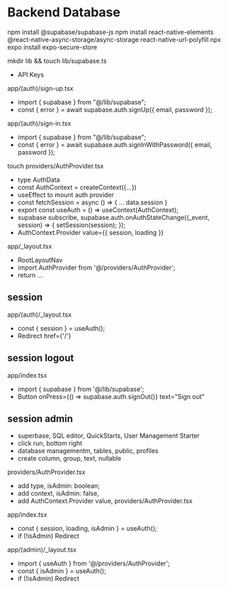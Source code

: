 # Backend Database

npm install @supabase/supabase-js
npm install react-native-elements @react-native-async-storage/async-storage react-native-url-polyfill
npx expo install expo-secure-store

mkdir lib && touch lib/supabase.ts
- API Keys

app/(auth)/sign-up.tsx
- import { supabase } from "@/lib/supabase";
- const { error } = await supabase.auth.signUp({ email, password });

app/(auth)/sign-in.tsx
- import { supabase } from "@/lib/supabase";
- const { error } = await supabase.auth.signInWithPassword({ email, password });

touch providers/AuthProvider.tsx
- type AuthData
- const AuthContext = createContext<AuthData>({...})
- useEffect to mount auth provider
- const fetchSession = async () => { ... data.session }
- export const useAuth = () => useContext(AuthContext);
- supabase subscribe, supabase.auth.onAuthStateChange((_event, session) => { setSession(session); });
- AuthContext.Provider value={{ session, loading }} 

app/_layout.tsx
- RootLayoutNav
- import AuthProvider from '@/providers/AuthProvider';
- return <AuthProvider>...

## session

app/(auth)/_layout.tsx
- const { session } = useAuth();
- Redirect href={'/'} 

## session logout

app/index.tsx
- import { supabase } from '@/lib/supabase';
- Button onPress={() => supabase.auth.signOut()} text="Sign out" 

## session admin

- superbase, SQL editor, QuickStarts, User Management Starter
- click run, bottom right
- database managementm, tables, public, profiles
- create column, group, text, nullable 

providers/AuthProvider.tsx
- add type,     isAdmin: boolean;
- add context,     isAdmin: false,
- add AuthContext.Provider value, providers/AuthProvider.tsx

app/index.tsx
-  const { session, loading, isAdmin } = useAuth();
- if (!isAdmin) Redirect

app/(admin)/_layout.tsx
- import { useAuth } from '@/providers/AuthProvider';
- const { isAdmin } = useAuth();
- if (!isAdmin) Redirect